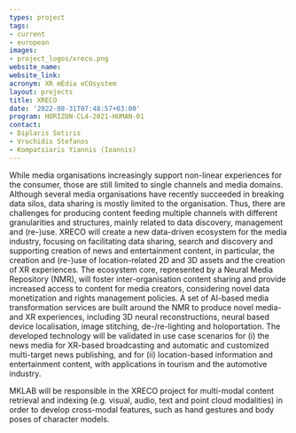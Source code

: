 ```yaml
---
types: project
tags:
- current
- european
images:
- project_logos/xreco.png
website_name:
website_link:
acronym: XR mEdia eCOsystem
layout: projects
title: XRECO
date: '2022-08-31T07:48:57+03:00'
program: HORIZON-CL4-2021-HUMAN-01
contact:
- Diplaris Sotiris
- Vrochidis Stefanos
- Kompatsiaris Yiannis (Ioannis)
---
```

<p>While media organisations increasingly support non-linear experiences for the consumer, those are still limited to single channels and media domains. Although several media organisations have recently succeeded in breaking data silos, data sharing is mostly limited to the organisation. Thus, there are challenges for producing content feeding multiple channels with different granularities and structures, mainly related to data discovery, management and (re-)use. XRECO will create a new data-driven ecosystem for the media industry, focusing on facilitating data sharing, search and discovery and supporting creation of news and entertainment content, in particular, the creation and (re-)use of location-related 2D and 3D assets and the creation of XR experiences. The ecosystem core, represented by a Neural Media Repository (NMR), will foster inter-organisation content sharing and provide increased access to content for media creators, considering novel data monetization and rights management policies. A set of AI-based media transformation services are built around the NMR to produce novel media- and XR experiences, including 3D neural reconstructions, neural based device localisation, image stitching, de-/re-lighting and holoportation. The developed technology will be validated in use case scenarios for (i) the news media for XR-based broadcasting and automatic and customized multi-target news publishing, and for (ii) location-based information and entertainment content, with applications in tourism and the automotive industry.</p>
 
<p>MKLAB will be responsible in the XRECO project for multi-modal content retrieval and indexing (e.g. visual, audio, text and point cloud modalities) in order to develop cross-modal features, such as hand gestures and body poses of character models.</p>
 


